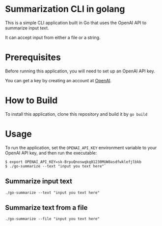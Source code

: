 # Summarization CLI in golang

This is a simple CLI application built in Go that uses the OpenAI API to summarize input text.

It can accept input from either a file or a string.

# Prerequisites

Before running this application, you will need to set up an OpenAI API key.

You can get a key by creating an account at [OpenAI](https://platform.openai.com/account/api-keys.).

# How to Build

To install this application, clone this repository and build it by `go build`

# Usage

To run the application, set the `OPENAI_API_KEY` environment variable to
your OpenAI API key, and then run the executable:

```
$ export OPENAI_API_KEY=sk-BrpuQnoswqkq01230MUW8asdfwklefjlbkb
$ ./go-summarize --text "input you text here"`
```

## Summarize input text

`./go-summarize --text "input you text here"`

## Summarize text from a file

`./go-summarize --file "input you text here"`

